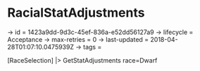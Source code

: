 # RacialStatAdjustments

-> id = 1423a9dd-9d3c-45ef-836a-e52dd56127a9
-> lifecycle = Acceptance
-> max-retries = 0
-> last-updated = 2018-04-28T01:07:10.0475939Z
-> tags = 

[RaceSelection]
|> GetStatAdjustments race=Dwarf
~~~
